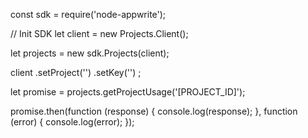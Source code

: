 const sdk = require('node-appwrite');

// Init SDK
let client = new Projects.Client();

let projects = new sdk.Projects(client);

client
    .setProject('')
    .setKey('')
;

let promise = projects.getProjectUsage('[PROJECT_ID]');

promise.then(function (response) {
    console.log(response);
}, function (error) {
    console.log(error);
});